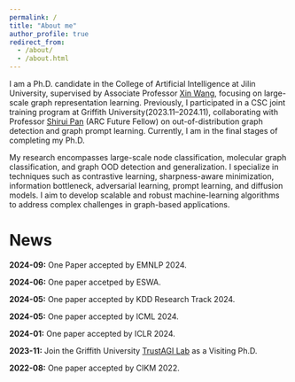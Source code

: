 ```yaml
---
permalink: /
title: "About me"
author_profile: true
redirect_from: 
  - /about/
  - /about.html
---
```


I am a Ph.D. candidate in the College of Artificial Intelligence at Jilin University, supervised by Associate Professor [Xin Wang](https://xinwangjlu.github.io/), focusing on large-scale graph representation learning. Previously, I participated in a CSC joint training program at Griffith University(2023.11–2024.11), collaborating with Professor [Shirui Pan](https://trust-agi.github.io/author/shirui-pan/) (ARC Future Fellow) on out-of-distribution graph detection and graph prompt learning. Currently, I am in the final stages of completing my Ph.D.

My research encompasses large-scale node classification, molecular graph classification, and graph OOD detection and generalization. I specialize in techniques such as contrastive learning, sharpness-aware minimization, information bottleneck, adversarial learning, prompt learning, and diffusion models. I aim to develop scalable and robust machine-learning algorithms to address complex challenges in graph-based applications.

News
=====

**2024-09:** One Paper accepted by EMNLP 2024.

**2024-06:** One paper accetped by ESWA.

**2024-05:** One paper accepted by KDD Research Track 2024.

**2024-05:** One paper accepted by ICML 2024.

**2024-01:** One paper accepted by ICLR 2024.

**2023-11:** Join the Griffith University [TrustAGI Lab](https://trust-agi.github.io/) as a Visiting Ph.D.

**2022-08:** One paper accepted by CIKM 2022.



